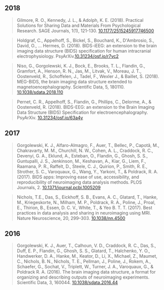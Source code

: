 ## 2018

>Gilmore, R. O., Kennedy, J. L., & Adolph, K. E. (2018). Practical Solutions for Sharing Data and Materials From Psychological Research. SAGE Journals, 1(1), 121-130. [10.1177/2515245917746500](https://doi.org/10.1177/2515245917746500)

>Holdgraf, C., Appelhoff, S., Bickel, S., Bouchard, K., D'Ambrosio, S., David, O., … Hermes, D. (2018). BIDS-iEEG: an extension to the brain imaging data structure (BIDS) specification for human intracranial electrophysiology. PsyArXiv.[10.31234/osf.io/r7vc2](https://doi.org/10.31234/osf.io/r7vc2)

>Niso, G., Gorgolewski, K. J., Bock, E., Brooks, T. L., Flandin, G., Gramfort, A., Henson, R. N., Jas, M., Litvak, V., Moreau, J. T., Oostenveld, R., Schoffelen, J., Tadel, F., Wexler J., & Baillet, S. (2018). MEG-BIDS, the brain imaging data structure extended to magnetoencephalography. Scientific Data, 5, 180110. [10.1038/sdata.2018.110](https://doi.org/10.1038/sdata.2018.110)

>Pernet, C. R., Appelhoff, S., Flandin, G., Phillips, C., Delorme, A., & Oostenveld, R. (2018). BIDS-EEG: an extension to the Brain Imaging Data Structure (BIDS) Specification for electroencephalography. PsyArXiv. [10.31234/osf.io/63a4y](https://doi.org/10.31234/osf.io/63a4y)

## 2017

>Gorgolewski, K. J., Alfaro-Almagro, F., Auer, T., Bellec, P., Capotă, M., Chakravarty, M. M., Churchill, N. W., Cohen, A. L., Craddock, R. C., Devenyi, G. A., Eklund, A., Esteban, O., Flandin, G., Ghosh, S. S., Guntupalli, J. S., Jenkinson, M., Keshavan, A., Kiar, G., Liem, F., Raamana, P. R., Raffelt, D., Steele, C. J., Quirion, P., Smith, R. E., Strother, S. C., Varoquaux, G., Wang, Y., Yarkoni, T., & Poldrack, R. A. (2017). BIDS apps: Improving ease of use, accessibility, and reproducibility of neuroimaging data analysis methods. PLOS Journals, 2. [10.1371/journal.pcbi.1005209](https://doi.org/10.1371/journal.pcbi.1005209)

>Nichols, T.E., Das, S., Eickhoff, S. B., Evans, A. C., Glatard, T., Hanke, M., Kriegeskorte, N., Milham, M. P., Poldrack, R. A., Poline, J., Proal, E., Thirion, B., Essen, D. C. V., White, T., & Yeo B. T. T. (2017). Best practices in data analysis and sharing in neuroimaging using MRI. Nature Neuroscience, 20, 299–303. [10.1038/nn.4500](https://doi.org/10.1038/nn.4500)

## 2016
 
>Gorgolewski, K. J., Auer, T., Calhoun, V. D., Craddock, R. C., Das, S., Duff, E. P., Flandin, G., Ghosh, S. S., Glatard, T., Halchenko, Y. O., Handwerker, D. A., Hanke, M., Keator, D., Li, X., Michael, Z., Maumet, C., Nichols, B. N., Nichols, T. E., Pellman, J., Poline, J., Rokem, A., Schaefer, G., Sochat, V., Triplett, W., Turner, J. A., Varoquaux, G., & Poldrack R. A. (2016). The brain imaging data structure, a format for organizing and describing outputs of neuroimaging experiments. Scientific Data, 3, 160044. [10.1038/sdata.2016.44](https://doi.org/10.1038/sdata.2016.44)